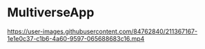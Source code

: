 # MultiverseApp



https://user-images.githubusercontent.com/84762840/211367167-1e1e0c37-c1b6-4a60-9597-065688683c16.mp4


